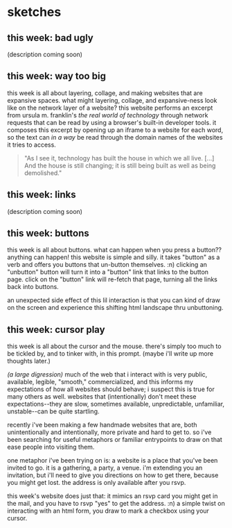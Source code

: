 # sketches

## this week: bad ugly
(description coming soon)
<!-- this week is all about making a website that is ugly. i'm not sure i've succeeded. i took this opportunity to explore html elements. i can't believe how expressive html is! -->

## this week: way too big
this week is all about layering, collage, and making websites that are expansive spaces. what might layering, collage, and expansive-ness look like on the network layer of a website? this website performs an excerpt from ursula m. franklin's _the real world of technology_ through network requests that can be read by using a browser's built-in developer tools. it composes this excerpt by opening up an iframe to a website for each word, so the text can _in a way_ be read through the domain names of the websites it tries to access. 

> "As I see it, technology has built the house in which we all live. [...] And the house is still changing; it is still being built as well as being demolished."

## this week: links
(description coming soon)

## this week: buttons
this week is all about buttons. what can happen when you press a button?? anything can happen! this website is simple and silly. it takes "button" as a verb and offers you buttons that un-button themselves. :n) clicking an "unbutton" button will turn it into a "button" link that links to the button page. click on the "button" link will re-fetch that page, turning all the links back into buttons.

an unexpected side effect of this lil interaction is that you can kind of draw on the screen and experience this shifting html landscape thru unbuttoning.

## this week: cursor play
this week is all about the cursor and the mouse. there's simply too much to be tickled by, and to tinker with, in this prompt. (maybe i'll write up more thoughts later.)

_(a large digression)_ much of the web that i interact with is very public, available, legible, "smooth," commercialized, and this informs my expectations of how all websites should behave; i suspect this is true for many others as well. websites that (intentionally) don't meet these expectations--they are slow, sometimes available, unpredictable, unfamiliar, unstable--can be quite startling.

recently i've been making a few handmade websites that are, both unintentionally and intentionally, more private and hard to get to. so i've been searching for useful metaphors or familiar entrypoints to draw on that ease people into visiting them.

one metaphor i've been trying on is: a website is a place that you've been invited to go. it is a gathering, a party, a venue. i'm extending you an invitation, but i'll need to give you directions on how to get there, because you might get lost. the address is only available after you rsvp.

this week's website does just that: it mimics an rsvp card you might get in the mail, and you have to rsvp "yes" to get the address. :n) a simple twist on interacting with an html form, you draw to mark a checkbox using your cursor.